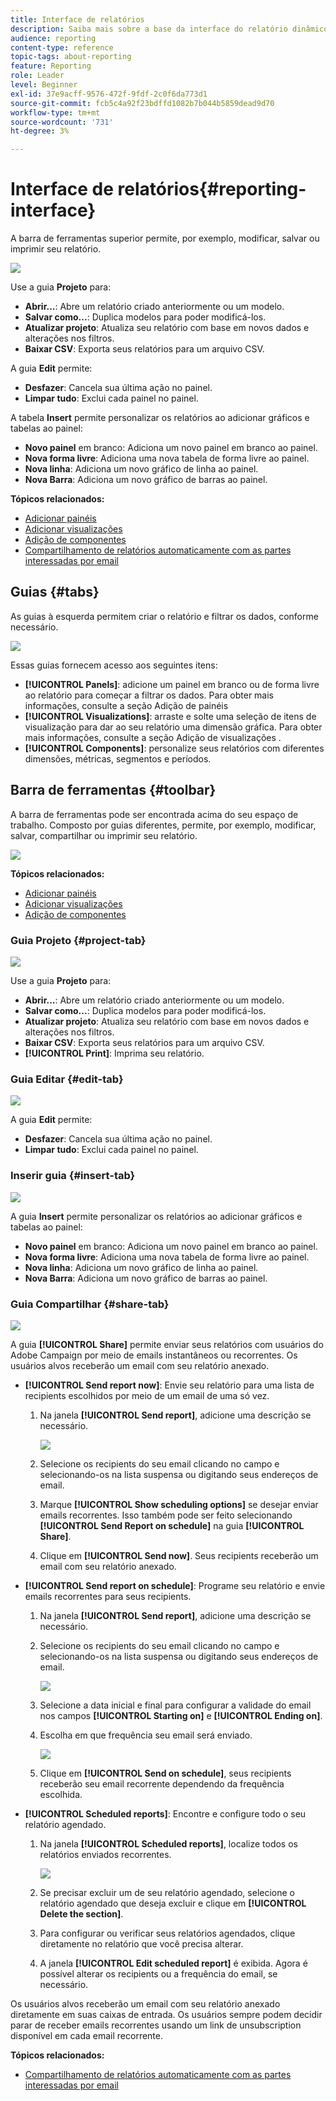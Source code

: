 ```yaml
---
title: Interface de relatórios
description: Saiba mais sobre a base da interface do relatório dinâmico e como navegar pelas diferentes guias e menus.
audience: reporting
content-type: reference
topic-tags: about-reporting
feature: Reporting
role: Leader
level: Beginner
exl-id: 37e9acff-9576-472f-9fdf-2c0f6da773d1
source-git-commit: fcb5c4a92f23bdffd1082b7b044b5859dead9d70
workflow-type: tm+mt
source-wordcount: '731'
ht-degree: 3%

---
```


# Interface de relatórios{#reporting-interface}

A barra de ferramentas superior permite, por exemplo, modificar, salvar ou imprimir seu relatório.

![](assets/dynamic_report_toolbar.png)

Use a guia **Projeto** para:

* **Abrir...**: Abre um relatório criado anteriormente ou um modelo.
* **Salvar como...**: Duplica modelos para poder modificá-los.
* **Atualizar projeto**: Atualiza seu relatório com base em novos dados e alterações nos filtros.
* **Baixar CSV**: Exporta seus relatórios para um arquivo CSV.

A guia **Edit** permite:

* **Desfazer**: Cancela sua última ação no painel.
* **Limpar tudo**: Exclui cada painel no painel.

A tabela **Insert** permite personalizar os relatórios ao adicionar gráficos e tabelas ao painel:

* **Novo painel** em branco: Adiciona um novo painel em branco ao painel.
* **Nova forma livre**: Adiciona uma nova tabela de forma livre ao painel.
* **Nova linha**: Adiciona um novo gráfico de linha ao painel.
* **Nova Barra**: Adiciona um novo gráfico de barras ao painel.

**Tópicos relacionados:**

* [Adicionar painéis](../../reporting/using/adding-panels.md)
* [Adicionar visualizações](../../reporting/using/adding-visualizations.md)
* [Adição de componentes](../../reporting/using/adding-components.md)
* [Compartilhamento de relatórios automaticamente com as partes interessadas por email](https://helpx.adobe.com/campaign/kb/simplify-campaign-management.html#Reportandshareinsightswithallstakeholders)

## Guias {#tabs}

As guias à esquerda permitem criar o relatório e filtrar os dados, conforme necessário.

![](assets/dynamic_report_interface.png)

Essas guias fornecem acesso aos seguintes itens:

* **[!UICONTROL Panels]**: adicione um painel em branco ou de forma livre ao relatório para começar a filtrar os dados. Para obter mais informações, consulte a seção Adição de painéis
* **[!UICONTROL Visualizations]**: arraste e solte uma seleção de itens de visualização para dar ao seu relatório uma dimensão gráfica. Para obter mais informações, consulte a seção Adição de visualizações .
* **[!UICONTROL Components]**: personalize seus relatórios com diferentes dimensões, métricas, segmentos e períodos.

## Barra de ferramentas {#toolbar}

A barra de ferramentas pode ser encontrada acima do seu espaço de trabalho. Composto por guias diferentes, permite, por exemplo, modificar, salvar, compartilhar ou imprimir seu relatório.

![](assets/dynamic_report_toolbar.png)

**Tópicos relacionados:**

* [Adicionar painéis](../../reporting/using/adding-panels.md)
* [Adicionar visualizações](../../reporting/using/adding-visualizations.md)
* [Adição de componentes](../../reporting/using/adding-components.md)

### Guia Projeto {#project-tab}

![](assets/tab_project.png)

Use a guia **Projeto** para:

* **Abrir...**: Abre um relatório criado anteriormente ou um modelo.
* **Salvar como...**: Duplica modelos para poder modificá-los.
* **Atualizar projeto**: Atualiza seu relatório com base em novos dados e alterações nos filtros.
* **Baixar CSV**: Exporta seus relatórios para um arquivo CSV.
* **[!UICONTROL Print]**: Imprima seu relatório.

### Guia Editar {#edit-tab}

![](assets/tab_edit.png)

A guia **Edit** permite:

* **Desfazer**: Cancela sua última ação no painel.
* **Limpar tudo**: Exclui cada painel no painel.

### Inserir guia {#insert-tab}

![](assets/tab_insert.png)

A guia **Insert** permite personalizar os relatórios ao adicionar gráficos e tabelas ao painel:

* **Novo painel** em branco: Adiciona um novo painel em branco ao painel.
* **Nova forma livre**: Adiciona uma nova tabela de forma livre ao painel.
* **Nova linha**: Adiciona um novo gráfico de linha ao painel.
* **Nova Barra**: Adiciona um novo gráfico de barras ao painel.

### Guia Compartilhar {#share-tab}

![](assets/tab_share_1.png)

A guia **[!UICONTROL Share]** permite enviar seus relatórios com usuários do Adobe Campaign por meio de emails instantâneos ou recorrentes. Os usuários alvos receberão um email com seu relatório anexado.

* **[!UICONTROL Send report now]**: Envie seu relatório para uma lista de recipients escolhidos por meio de um email de uma só vez.

   1. Na janela **[!UICONTROL Send report]**, adicione uma descrição se necessário.

      ![](assets/tab_share_4.png)

   1. Selecione os recipients do seu email clicando no campo e selecionando-os na lista suspensa ou digitando seus endereços de email.
   1. Marque **[!UICONTROL Show scheduling options]** se desejar enviar emails recorrentes. Isso também pode ser feito selecionando **[!UICONTROL Send Report on schedule]** na guia **[!UICONTROL Share]**.
   1. Clique em **[!UICONTROL Send now]**. Seus recipients receberão um email com seu relatório anexado.

* **[!UICONTROL Send report on schedule]**: Programe seu relatório e envie emails recorrentes para seus recipients.

   1. Na janela **[!UICONTROL Send report]**, adicione uma descrição se necessário.
   1. Selecione os recipients do seu email clicando no campo e selecionando-os na lista suspensa ou digitando seus endereços de email.

      ![](assets/tab_share_5.png)

   1. Selecione a data inicial e final para configurar a validade do email nos campos **[!UICONTROL Starting on]** e **[!UICONTROL Ending on]**.
   1. Escolha em que frequência seu email será enviado.

      ![](assets/tab_share_2.png)

   1. Clique em **[!UICONTROL Send on schedule]**, seus recipients receberão seu email recorrente dependendo da frequência escolhida.

* **[!UICONTROL Scheduled reports]**: Encontre e configure todo o seu relatório agendado.

   1. Na janela **[!UICONTROL Scheduled reports]**, localize todos os relatórios enviados recorrentes.

      ![](assets/tab_share_3.png)

   1. Se precisar excluir um de seu relatório agendado, selecione o relatório agendado que deseja excluir e clique em **[!UICONTROL Delete the section]**.
   1. Para configurar ou verificar seus relatórios agendados, clique diretamente no relatório que você precisa alterar.
   1. A janela **[!UICONTROL Edit scheduled report]** é exibida. Agora é possível alterar os recipients ou a frequência do email, se necessário.

Os usuários alvos receberão um email com seu relatório anexado diretamente em suas caixas de entrada. Os usuários sempre podem decidir parar de receber emails recorrentes usando um link de unsubscription disponível em cada email recorrente.

**Tópicos relacionados:**

* [Compartilhamento de relatórios automaticamente com as partes interessadas por email](https://helpx.adobe.com/campaign/kb/simplify-campaign-management.html#Reportandshareinsightswithallstakeholders)
